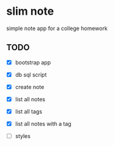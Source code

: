 # slim note

simple note app for a college homework

## TODO

- [x] bootstrap app
- [x] db sql script
- [x] create note
- [x] list all notes
- [x] list all tags
- [x] list all notes with a tag
- [ ] styles

